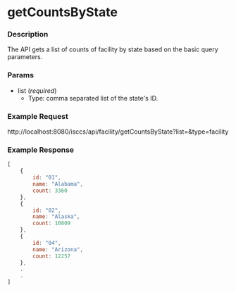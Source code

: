 # getCountsByState
### Description  
The API gets a list of counts of facility by state based on the basic query parameters.
 
### Params
* list (*required*)
  * Type: comma separated list of the state's ID.


### Example Request
http://localhost:8080/isccs/api/facility/getCountsByState?list=&type=facility

### Example Response
```javascript
[
    {
        id: "01",
        name: "Alabama",
        count: 3360
    },
    {
        id: "02",
        name: "Alaska",
        count: 10809
    },
    {
        id: "04",
        name: "Arizona",
        count: 12257
    }, 
    .
    .
]
